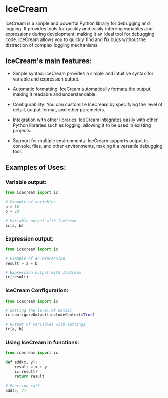 # IceCream
IceCream is a simple and powerful Python library for debugging and logging. It provides tools for quickly and easily inferring variables and expressions during development, making it an ideal tool for debugging code. IceCream allows you to quickly find and fix bugs without the distraction of complex logging mechanisms.

## IceCream's main features:

- Simple syntax: IceCream provides a simple and intuitive syntax for variable and expression output.

- Automatic formatting: IceCream automatically formats the output, making it readable and understandable.

- Configurability: You can customize IceCream by specifying the level of detail, output format, and other parameters.

- Integration with other libraries: IceCream integrates easily with other Python libraries such as logging, allowing it to be used in existing projects.

- Support for multiple environments: IceCream supports output to console, files, and other environments, making it a versatile debugging tool.

## Examples of Uses:


### Variable output:
```python
from icecream import ic

# Example of variables
a = 10
b = 20

# Variable output with IceCream
ic(a, b)
```

### Expression output:
```python
from icecream import ic

# Example of an expression
result = a + b

# Expression output with IceCream
ic(result)
```

### IceCream Configuration:
```python
from icecream import ic

# Setting the level of detail
ic.configureOutput(includeContext=True)

# Output of variables with settings
ic(a, b)
```

### Using IceCream in functions:
```python 
from icecream import ic

def add(x, y):
    result = x + y
    ic(result)
    return result

# Function call
add(5, 7)
```
